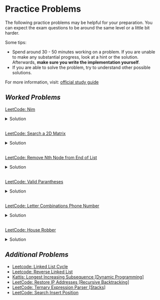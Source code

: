 # Practice Problems

The following practice problems may be helpful for your preparation. You can expect the exam questions to be around the same level or a little
bit harder.

Some tips:

- Spend around 30 - 50 minutes working on a problem. If you are unable to make any substantial progress, look at a hint or the solution.
  Afterwards, **make sure you write the implementation yourself**.
- If you are able to solve the problem, try to understand other possible solutions.

For more information, visit: [official study guide](https://www.cs.utexas.edu/users/mitra/csSpring2022/cs313/notes/StudyGuide2.txt)

## _Worked Problems_

[LeetCode: Nim](https://leetcode.com/problems/nim-game/)

<details>
  <summary>Solution</summary>
  
  Let's start at the simplest cases and see if we can find a pattern:
  - n = 1, first player wins
  - n = 2, first player wins
  - n = 3,  first player wins

For n = 4, let's consider all the cases:

- picks 1 => n = 3, second player wins by taking 3
- picks 2 => n = 2, second player wins by taking 2
- picks 3 => n = 1, second player wins by taking 1

We can see that for each move, we have a new problem with a different number of n
and the player's positions swapping.

We might initially come up with a dynamic programming solution like this:

```python
class Solution:
  def canWinNim(self, n: int) -> bool:

      # initialize from 0 to n, ignore the first 0.
      dp = [None for i in range(n + 1)]

      # True = first player can win no matter what.
      # False = second player can win no matter what.

      # base cases:
      for i in range(1, 4):
          dp[i] = True

      # consider all cases from 4 to n.
      for i in range(4, n + 1):
          # loop back to consider cases for taking 1 - 3 stones
          for j in range(1, 4):

              # next second player (current first player) can win
              # immediately break.
              if not dp[i - j]:
                  dp[i] = True
                  break
          else:
              # for loop terminated without breaking. meaning it did not find a possible
              # win condition. first player cannot win.
              dp[i] = False
```

Can we do better? If you manually evaluted more points for n (or examined the contents of the dynamic programming array), you'll
find something interesting. Every 4th element is false (meaning it's impossible for the first player to win).

We can shorten this to a simple check:

```python
class Solution:
  def canWinNim(self, n: int) -> bool:
      return n % 4 != 0
```

Follow up: can you prove this using induction?

</details>

<br/>

[LeetCode: Search a 2D Matrix](https://leetcode.com/problems/search-a-2d-matrix/)

<details>
  <summary>Solution</summary>

The problem specifications hints towards a binary search. However, since this a matrix, we must modify our approach.
We can think of the matrix as a large array with the rows stacked on top of each other. Knowing this, we can set our
`low` and `high` to the appropriate bounds: `0` and `rows * columns - 1`, respectively. To get the row, we can use
`mid // columns`. To get the column we can use `mid % columns`.

```python
class Solution:
    def searchMatrix(self, matrix: List[List[int]], target: int) -> bool:
        rows = len(matrix)
        cols = len(matrix[0])
        low = 0
        high = rows * cols - 1
        while low <= high:
            mid = low + (high - low) // 2
            row = mid // cols
            col = mid % cols
            val = matrix[row][col]
            if val == target:
                return True
            if val < target:
                low = mid + 1
            else:
                high = mid - 1
        return False
```

</details>

<br/>

[LeetCode: Remove Nth Node from End of List](https://leetcode.com/problems/remove-nth-node-from-end-of-list/)

<details>
  <summary>Solution</summary>
  
  In a singly linked list, only the forward connections are stored in the node. To get the backwards connections (or the previous node), we can
  use recursion. The back/previous connections are stored implicitly on the stack.

In the solution below, the helper function returns two values every time it's called: the new next node for the previous node and the previous
node's n-th position from the end.

On every function call, we update the current node's next. The current node's next is unchanged if the next node should not have been deleted.

The time complexity is O(n) because we do one full traversal of the linked list.

```python

# Definition for singly-linked list.
# class ListNode:
#     def __init__(self, val=0, next=None):
#         self.val = val
#         self.next = next
class Solution:
  def removeNthFromEnd(self, head: ListNode, n: int) -> ListNode:

      def helper(node, place_to_remove):

          # reached the end, let the previous node
          # know that it's first
          if not node:
              return None, 1

          node_next, place = helper(node.next, place_to_remove)

          # update connection if necessary
          node.next = node_next

          # delete this node by returning this node's next to be updated
          updated_node = node.next if place == place_to_remove else node

          return updated_node, place + 1

      return helper(head, n)[0]

```

</details>

<br/>

[LeetCode: Valid Parantheses](https://leetcode.com/problems/valid-parentheses/)

<details>
<summary>Solution</summary>

Again, with problems like this it is good to write out some manual cases and manually identify if they are valid
(while doing this look for ways to formalize the patterns you observe into code):

- `((())) => OK`
- `((((() => WRONG`
- `{(}) => WRONG`
- `(())()) => WRONG`
- `)() => WRONG`

Some observations:

- Closing brackets must match with the opening brackets.
- Closing bracket pairs with the closest open bracket to its left.
- Each closing bracket must have an opening bracket to pair with.

Knowing this, we want to use a stack because we are concerned with the ordering of the open parantheses -- more specifically,
the most recent open parantheses we've found before.

In our algorithm, whenever we come across an open parantheses, we add it to our stack of unclosed parantheses. Whenever
we come across a closing parantheses, we want to check if the most recent open parantheses that we added matches it,
if it does pop the open paranthese from the stack (it's no longer unclosed).

The string is valid if our stack is empty at the end. This means we've cloesd all of our unopened parantheses.

```python

class Solution:
    def isValid(self, s: str) -> bool:


        stack = []
        close_to_open = { ')' : '(', ']' : '[', '}' : '{'}

        for char in s:
            # Must be an opening bracket
            if char not in close_to_open:
                stack.append(char)

            # Closing bracket
            else:
                # No opening bracket to match.
                if not stack:
                    return False

                # Opening bracket exists but doesn't match
                if close_to_open[char] != stack.pop():
                    return False

        return not stack

```

</details>

<br/>

[LeetCode: Letter Combinations Phone Number](https://leetcode.com/problems/letter-combinations-of-a-phone-number/)

<details>
  <summary>Solution</summary>
  
  Create a mapping of the digits to all the possible letters. Iterate through all of them to consider all possibilities.
  Add to the auxiliary data structure, make the recursive call, then backtrack by popping.

```python

class Solution:
    def letterCombinations(self, digits: str) -> List[str]:
        saved = {
            '1': [],
            '2': ['a', 'b', 'c'],
            '3': ['d', 'e', 'f'],
            '4': ['g', 'h', 'i'],
            '5': ['j', 'k', 'l'],
            '6': ['m', 'n', 'o'],
            '7': ['p', 'q', 'r', 's'],
            '8': ['t', 'u', 'v'],
            '9': ['w', 'x', 'y', 'z']
        }

        # edge case
        if not digits:
            return []

        def helper(result, digits, index, acc):
            if index == len(digits):
                result.append(''.join(acc))
                return

            combos = saved[digits[index]]
            for combo in combos:
                acc.append(combo)
                helper(result, digits, index + 1, acc)
                acc.pop()

        builder = []
        helper(builder, digits, 0, [])
        return builder

```

</details>

<br/>

[LeetCode: House Robber](https://leetcode.com/problems/house-robber/)

<details>
  <summary>Solution</summary>
  
  At every index, we have two choices: Rob this house or don't. If we rob this house, we have a smaller
  subproblem that excludes the nearby houses. If we don't, we have a smaller subproblem that excludes
  the current house. At first, a brute force approach might seem appropriate, but let's see if we can
  optimize this even further with memoization.

Let's define `DP[i]` as the maxmimum money we can rob by considering all houses from indices 0 to i.
Our recurrence can be something like: `DP[i + 1] = max(DP[i], DP[i - 1] + money[i])`. At index `i + 1`,
we can either pick this house and add the optimal subproblem of `i - 1` or we can exclude this house
and pick the optimal subproblem of `i`.

```python

class Solution:
    def rob(self, nums: List[int]) -> int:
        if len(nums) == 1:
            return nums[0]

        dp = [0] * len(nums)

        # base cases
        dp[0] = nums[0]
        dp[1] = max(dp[0], nums[1])

        for i in range(2, len(nums)):
            dp[i] = max(dp[i-2] + nums[i], dp[i-1])

        # last index considers all the homes
        return dp[-1]

```

</details>

## _Additional Problems_

- [Leetcode: Linked List Cycle](https://leetcode.com/problems/linked-list-cycle/)
- [Leetcode: Reverse Linked List](https://leetcode.com/problems/reverse-linked-list/)
- [Kattis: Longest Increasing Subsequence [Dynamic Programming]](https://open.kattis.com/contests/wf6xh5/problems/longincsubseq)
- [LeetCode: Restore IP Addresses [Recursive Backtracking]](https://leetcode.com/problems/restore-ip-addresses/)
- [LeetCode: Ternary Expression Parser [Stacks]](https://leetcode.com/problems/ternary-expression-parser/)
- [LeetCode: Search Insert Position](https://leetcode.com/problems/search-insert-position/)
